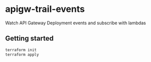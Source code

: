 # apigw-trail-events
Watch API Gateway Deployment events and subscribe with lambdas


## Getting started

```bash
terraform init
terraform apply
```
